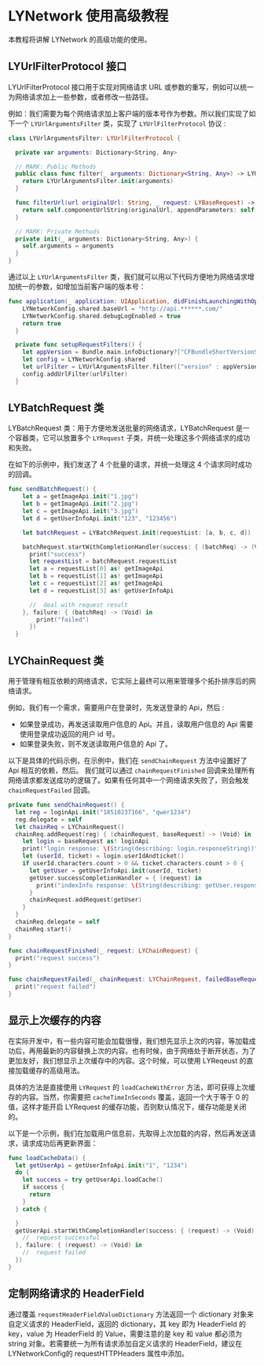 LYNetwork 使用高级教程
=====================

本教程将讲解 LYNetwork 的高级功能的使用。

## LYUrlFilterProtocol 接口

LYUrlFilterProtocol 接口用于实现对网络请求 URL 或参数的重写，例如可以统一为网络请求加上一些参数，或者修改一些路径。

例如：我们需要为每个网络请求加上客户端的版本号作为参数。所以我们实现了如下一个 `LYUrlArgumentsFilter` 类，实现了 `LYUrlFilterProtocol` 协议 :

```swift
class LYUrlArgumentsFilter: LYUrlFilterProtocol {

  private var arguments: Dictionary<String, Any>

  // MARK: Public Methods
  public class func filter(_ arguments: Dictionary<String, Any>) -> LYUrlArgumentsFilter {
    return LYUrlArgumentsFilter.init(arguments)
  }

  func filterUrl(url originalUrl: String, _ request: LYBaseRequest) -> String {
    return self.componentUrlString(originalUrl, appendParameters: self.arguments)
  }

  // MARK: Private Methods
  private init(_ arguments: Dictionary<String, Any>) {
    self.arguments = arguments
  }
}
```

通过以上 `LYUrlArgumentsFilter` 类，我们就可以用以下代码方便地为网络请求增加统一的参数，如增加当前客户端的版本号：

```swift
func application(_ application: UIApplication, didFinishLaunchingWithOptions launchOptions: [UIApplicationLaunchOptionsKey: Any]?) -> Bool {
    LYNetworkConfig.shared.baseUrl = "http://api.******.com/"
    LYNetworkConfig.shared.debugLogEnabled = true
    return true
  }

  private func setupRequestFilters() {
    let appVersion = Bundle.main.infoDictionary?["CFBundleShortVersionString"] as! String
    let config = LYNetworkConfig.shared
    let urlFilter = LYUrlArgumentsFilter.filter(["version" : appVersion])
    config.addUrlFilter(urlFilter)
  }
```

## LYBatchRequest 类

LYBatchRequest 类：用于方便地发送批量的网络请求，LYBatchRequest 是一个容器类，它可以放置多个 `LYRequest` 子类，并统一处理这多个网络请求的成功和失败。

在如下的示例中，我们发送了 4 个批量的请求，并统一处理这 4 个请求同时成功的回调。

```swift
func sendBatchRequest() {
    let a = getImageApi.init("1.jpg")
    let b = getImageApi.init("2.jpg")
    let c = getImageApi.init("3.jpg")
    let d = getUserInfoApi.init("123", "123456")

    let batchRequest = LYBatchRequest.init(requestList: [a, b, c, d])

    batchRequest.startWithCompletionHandler(success: { (batchReq) -> (Void) in
      print("success")
      let requestList = batchRequest.requestList
      let a = requestList[0] as! getImageApi
      let b = requestList[1] as! getImageApi
      let c = requestList[2] as! getImageApi
      let d = requestList[3] as! getUserInfoApi

      //  deal with request result
    }, failure: { (batchReq) -> (Void) in
        print("failed")
      })
  }
```

## LYChainRequest 类

用于管理有相互依赖的网络请求，它实际上最终可以用来管理多个拓扑排序后的网络请求。

例如，我们有一个需求，需要用户在登录时，先发送登录的 Api，然后 :
 * 如果登录成功，再发送读取用户信息的 Api。并且，读取用户信息的 Api 需要使用登录成功返回的用户 id 号。
 * 如果登录失败，则不发送读取用户信息的 Api 了。

以下是具体的代码示例，在示例中，我们在 `sendChainRequest` 方法中设置好了 Api 相互的依赖，然后。
我们就可以通过 `chainRequestFinished` 回调来处理所有网络请求都发送成功的逻辑了。如果有任何其中一个网络请求失败了，则会触发 `chainRequestFailed` 回调。

```swift
private func sendChainRequest() {
  let reg = loginApi.init("18510237166", "qwer1234")
  reg.delegate = self
  let chainReq = LYChainRequest()
  chainReq.addRequest(reg) { (chainRequest, baseRequest) -> (Void) in
    let login = baseRequest as! loginApi
    print("login response: \(String(describing: login.responseString))")
    let (userId, ticket) = login.userIdAndticket()
    if userId.characters.count > 0 && ticket.characters.count > 0 {
      let getUser = getUserInfoApi.init(userId, ticket)
      getUser.successCompletionHandler = { (request) in
        print("indexInfo response: \(String(describing: getUser.responseString))")
      }
      chainRequest.addRequest(getUser)
    }
  }
  chainReq.delegate = self
  chainReq.start()
}

func chainRequestFinished(_ request: LYChainRequest) {
  print("request success")
}

func chainRequestFailed(_ chainRequest: LYChainRequest, failedBaseRequest baseRequest: LYBaseRequest) {
  print("request failed")
}
```

## 显示上次缓存的内容

在实际开发中，有一些内容可能会加载很慢，我们想先显示上次的内容，等加载成功后，再用最新的内容替换上次的内容。也有时候，由于网络处于断开状态，为了更加友好，我们想显示上次缓存中的内容。这个时候，可以使用 LYReqeust 的直接加载缓存的高级用法。

具体的方法是直接使用 `LYRequest` 的 `loadCacheWithError` 方法，即可获得上次缓存的内容。当然，你需要把 `cacheTimeInSeconds` 覆盖，返回一个大于等于 0 的值，这样才能开启 LYRequest 的缓存功能，否则默认情况下，缓存功能是关闭的。

以下是一个示例，我们在加载用户信息前，先取得上次加载的内容，然后再发送请求，请求成功后再更新界面：

```swift
func loadCacheData() {
  let getUserApi = getUserInfoApi.init("1", "1234")
  do {
    let success = try getUserApi.loadCache()
    if success {
      return
    }
  } catch {

  }
  getUserApi.startWithCompletionHandler(success: { (request) -> (Void) in
    //  request successful
  }, failure: { (request) -> (Void) in
    //  request failed
  })
}

```

## 定制网络请求的 HeaderField

通过覆盖 `requestHeaderFieldValueDictionary` 方法返回一个 dictionary 对象来自定义请求的 HeaderField，返回的 dictionary，其 key 即为 HeaderField 的 key，value 为 HeaderField 的 Value，需要注意的是 key 和 value 都必须为 string 对象。若需要统一为所有请求添加自定义请求的 HeaderField，建议在 LYNetworkConfig的 requestHTTPHeaders 属性中添加。
